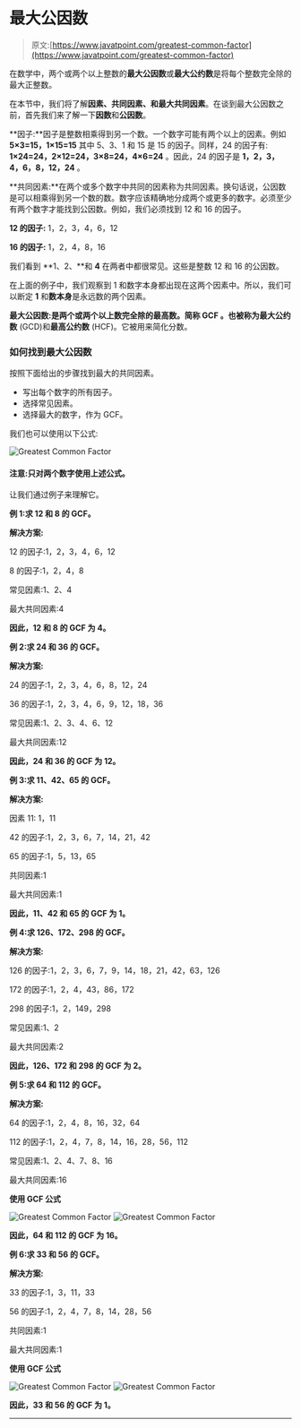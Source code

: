 # 最大公因数

> 原文:[https://www.javatpoint.com/greatest-common-factor](https://www.javatpoint.com/greatest-common-factor)

在数学中，两个或两个以上整数的**最大公因数**或**最大公约数**是将每个整数完全除的最大正整数。

在本节中，我们将了解**因素、共同因素、**和**最大共同因素**。在谈到最大公因数之前，首先我们来了解一下**因数**和**公因数**。

**因子:**因子是整数相乘得到另一个数。一个数字可能有两个以上的因素。例如 **5×3=15，1×15=15** 其中 5、3、1 和 15 是 15 的因子。同样，24 的因子有: **1×24=24，2×12=24，3×8=24，4×6=24** 。因此，24 的因子是 **1，2，3，4，6，8，12，24** 。

**共同因素:**在两个或多个数字中共同的因素称为共同因素。换句话说，公因数是可以相乘得到另一个数的数。数字应该精确地分成两个或更多的数字。必须至少有两个数字才能找到公因数。例如，我们必须找到 12 和 16 的因子。

**12 的因子:** 1，2，3，4，6，12

**16 的因子:** 1，2，4，8，16

我们看到 **1、2、**和 **4** 在两者中都很常见。这些是整数 12 和 16 的公因数。

在上面的例子中，我们观察到 1 和数字本身都出现在这两个因素中。所以，我们可以断定 **1** 和**数本身**是永远数的两个因素。

**最大公因数:**是两个或两个以上数完全除的最高数。简称 **GCF** 。也被称为**最大公约数** (GCD)和**最高公约数** (HCF)。它被用来简化分数。

### 如何找到最大公因数

按照下面给出的步骤找到最大的共同因素。

*   写出每个数字的所有因子。
*   选择常见因素。
*   选择最大的数字，作为 GCF。

我们也可以使用以下公式:

![Greatest Common Factor](../Images/40e8c1d9455da42dc571743be5e44647.png)

#### 注意:只对两个数字使用上述公式。

让我们通过例子来理解它。

**例 1:求 12 和 8 的 GCF。**

**解决方案:**

12 的因子:1，2，3，4，6，12

8 的因子:1，2，4，8

常见因素:1、2、4

最大共同因素:4

**因此，12 和 8 的 GCF 为 4。**

**例 2:求 24 和 36 的 GCF。**

**解决方案:**

24 的因子:1，2，3，4，6，8，12，24

36 的因子:1，2，3，4，6，9，12，18，36

常见因素:1、2、3、4、6、12

最大共同因素:12

**因此，24 和 36 的 GCF 为 12。**

**例 3:求 11、42、65 的 GCF。**

**解决方案:**

因素 11: 1，11

42 的因子:1，2，3，6，7，14，21，42

65 的因子:1，5，13，65

共同因素:1

最大共同因素:1

**因此，11、42 和 65 的 GCF 为 1。**

**例 4:求 126、172、298 的 GCF。**

**解决方案:**

126 的因子:1，2，3，6，7，9，14，18，21，42，63，126

172 的因子:1，2，4，43，86，172

298 的因子:1，2，149，298

常见因素:1、2

最大共同因素:2

**因此，126、172 和 298 的 GCF 为 2。**

**例 5:求 64 和 112 的 GCF。**

**解决方案:**

64 的因子:1，2，4，8，16，32，64

112 的因子:1，2，4，7，8，14，16，28，56，112

常见因素:1、2、4、7、8、16

最大共同因素:16

**使用 GCF 公式**

![Greatest Common Factor](../Images/d26c67e64897883bf2c90b1972422398.png)
![Greatest Common Factor](../Images/ed9a82b65cf0fce5410d896630f59547.png)

**因此，64 和 112 的 GCF 为 16。**

**例 6:求 33 和 56 的 GCF。**

**解决方案:**

33 的因子:1，3，11，33

56 的因子:1，2，4，7，8，14，28，56

共同因素:1

最大共同因素:1

**使用 GCF 公式**

![Greatest Common Factor](../Images/0c93f5df04c5835507cae77e98f43722.png)
![Greatest Common Factor](../Images/c82950afae40186b32144ac9710a8a0b.png)

**因此，33 和 56 的 GCF 为 1。**

* * *